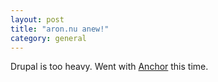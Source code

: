 ```yaml
---
layout: post
title: "aron.nu anew!"
category: general
---
```


Drupal is too heavy. Went with [Anchor](http://anchorcms.com) this
time.

